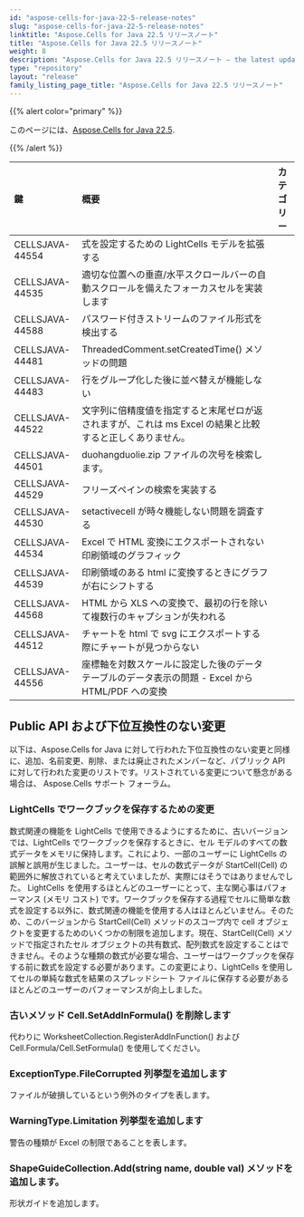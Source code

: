 ```yaml
---
id: "aspose-cells-for-java-22-5-release-notes"
slug: "aspose-cells-for-java-22-5-release-notes"
linktitle: "Aspose.Cells for Java 22.5 リリースノート"
title: "Aspose.Cells for Java 22.5 リリースノート"
weight: 8
description: "Aspose.Cells for Java 22.5 リリースノート – the latest updates and fixes."
type: "repository"
layout: "release"
family_listing_page_title: "Aspose.Cells for Java 22.5 リリースノート"
---
```

{{% alert color="primary" %}}

このページには、[Aspose.Cells for Java 22.5](https://releases.aspose.com/cells/java/new-releases/aspose.cells-for-java-22.5/).

{{% /alert %}}

|**鍵**|**概要**|**カテゴリー**|
|:- |:- |:- |
|CELLSJAVA-44554|式を設定するための LightCells モデルを拡張する|
|CELLSJAVA-44535|適切な位置への垂直/水平スクロールバーの自動スクロールを備えたフォーカスセルを実装します|
|CELLSJAVA-44588|パスワード付きストリームのファイル形式を検出する|
|CELLSJAVA-44481|ThreadedComment.setCreatedTime() メソッドの問題|
|CELLSJAVA-44483|行をグループ化した後に並べ替えが機能しない|
|CELLSJAVA-44522|文字列に倍精度値を指定すると末尾ゼロが返されますが、これは ms Excel の結果と比較すると正しくありません。|
|CELLSJAVA-44501| duohangduolie.zip ファイルの次号を検索します。|
|CELLSJAVA-44529|フリーズペインの検索を実装する|
|CELLSJAVA-44530|setactivecell が時々機能しない問題を調査する|
|CELLSJAVA-44534|Excel で HTML 変換にエクスポートされない印刷領域のグラフィック|
|CELLSJAVA-44539|印刷領域のある html に変換するときにグラフが右にシフトする|
|CELLSJAVA-44568|HTML から XLS への変換で、最初の行を除いて複数行のキャプションが失われる|
|CELLSJAVA-44512|チャートを html で svg にエクスポートする際にチャートが見つからない|
|CELLSJAVA-44556|座標軸を対数スケールに設定した後のデータ テーブルのデータ表示の問題 - Excel から HTML/PDF への変換|

## **Public API および下位互換性のない変更**

以下は、Aspose.Cells for Java に対して行われた下位互換性のない変更と同様に、追加、名前変更、削除、または廃止されたメンバーなど、パブリック API に対して行われた変更のリストです。リストされている変更について懸念がある場合は、 Aspose.Cells サポート フォーラム。

### **LightCells でワークブックを保存するための変更**

数式関連の機能を LightCells で使用できるようにするために、古いバージョンでは、LightCells でワークブックを保存するときに、セル モデルのすべての数式データをメモリに保持します。これにより、一部のユーザーに LightCells の誤解と誤用が生じました。ユーザーは、セルの数式データが StartCell(Cell) の範囲外に解放されていると考えていましたが、実際にはそうではありませんでした。 LightCells を使用するほとんどのユーザーにとって、主な関心事はパフォーマンス (メモリ コスト) です。ワークブックを保存する過程でセルに簡単な数式を設定する以外に、数式関連の機能を使用する人はほとんどいません。そのため、このバージョンから StartCell(Cell) メソッドのスコープ内で cell オブジェクトを変更するためのいくつかの制限を追加します。現在、StartCell(Cell) メソッドで指定されたセル オブジェクトの共有数式、配列数式を設定することはできません。そのような種類の数式が必要な場合、ユーザーはワークブックを保存する前に数式を設定する必要があります。この変更により、LightCells を使用してセルの単純な数式を結果のスプレッドシート ファイルに保存する必要があるほとんどのユーザーのパフォーマンスが向上しました。

### **古いメソッド Cell.SetAddInFormula() を削除します**

代わりに WorksheetCollection.RegisterAddInFunction() および Cell.Formula/Cell.SetFormula() を使用してください。

### **ExceptionType.FileCorrupted 列挙型を追加します**

ファイルが破損しているという例外のタイプを表します。

### **WarningType.Limitation 列挙型を追加します**

警告の種類が Excel の制限であることを表します。

### **ShapeGuideCollection.Add(string name, double val) メソッドを追加します。**

形状ガイドを追加します。

